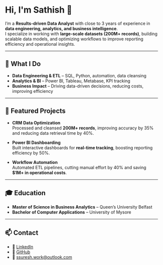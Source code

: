 # Hi, I'm Sathish 👋

I’m a **Results-driven Data Analyst** with close to 3 years of experience in **data engineering, analytics, and business intelligence**.  
I specialize in working with **large-scale datasets (200M+ records)**, building scalable data models, and optimizing workflows to improve reporting efficiency and operational insights.  

---

## 🚀 What I Do
- **Data Engineering & ETL** – SQL, Python, automation, data cleansing  
- **Analytics & BI** – Power BI, Tableau, Metabase, KPI tracking  
- **Business Impact** – Driving data-driven decisions, reducing costs, improving efficiency  

---

## 📂 Featured Projects
- **CRM Data Optimization**  
  Processed and cleansed **200M+ records**, improving accuracy by 35% and reducing data retrieval time by 40%.  

- **Power BI Dashboarding**  
  Built interactive dashboards for **real-time tracking**, boosting reporting efficiency by 50%.  

- **Workflow Automation**  
  Automated ETL pipelines, cutting manual effort by 40% and saving **$1M+ in operational costs**.  

---

## 🎓 Education
- **Master of Science in Business Analytics** – Queen’s University Belfast
- **Bachelor of Computer Applications** – University of Mysore

---

## 📫 Contact
- 💼 [LinkedIn](https://www.linkedin.com/in/sathishsuresh/)  
- 🐙 [GitHub](https://github.com/DataBySathish)  
- 📧 ssuresh.work@outlook.com 
